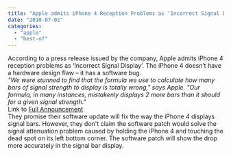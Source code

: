 ```yaml
---
title: "Apple admits iPhone 4 Reception Problems as ‘Incorrect Signal Display’"
date: "2010-07-02"
categories: 
  - "apple"
  - "best-of"
---
```


According to a press release issued by the company, Apple admits iPhone 4 reception problems as ‘Incorrect Signal Display’. The iPhone 4 doesn’t have a hardware design flaw – it has a software bug.  
_"We were stunned to find that the formula we use to calculate how many bars of signal strength to display is totally wrong," says Apple. "Our formula, in many instances, mistakenly displays 2 more bars than it should for a given signal strength."_  
Link to [Full Announcement](http://www.apple.com/pr/library/2010/07/02appleletter.html)  
They promise their software update will fix the way the iPhone 4 displays signal bars. However, they don't claim the software patch would solve the signal attenuation problem caused by holding the iPhone 4 and touching the dead spot on its left bottom corner. The software patch will show the drop more accurately in the signal bar display.
